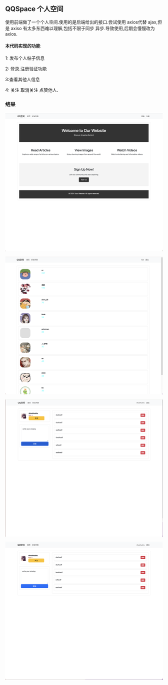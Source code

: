 ## QQSpace 个人空间

使用前端做了一个个人空间.使用的是后端给出的接口.尝试使用 axios代替 ajax,但是 axiso 有太多东西难以理解,包括不限于同步 异步.导致使用,后期会慢慢改为 axios.

#### 本代码实现的功能

1: 发布个人帖子信息

2: 登录.注册验证功能

3:查看其他人信息

4: 关注 取消关注 点赞他人.


### 结果

![主界面](images/主界面.png)

![好友界面](images/好友界面.png)

![发帖](images/发帖.png)

![删帖](images/删帖.png)